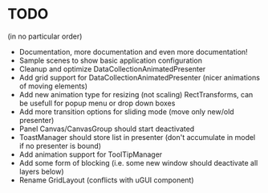 ﻿# TODO

(in no particular order)

* Documentation, more documentation and even more documentation!
* Sample scenes to show basic application configuration
* Cleanup and optimize DataCollectionAnimatedPresenter
* Add grid support for DataCollectionAnimatedPresenter (nicer animations of moving elements)
* Add new animation type for resizing (not scaling) RectTransforms, can be usefull for popup menu or drop down boxes
* Add more transition options for sliding mode (move only new/old presenter)
* Panel Canvas/CanvasGroup should start deactivated
* ToastManager should store list in presenter (don't accumulate in model if no presenter is bound)
* Add animation support for ToolTipManager
* Add some form of blocking (i.e. some new window should deactivate all layers below)
* Rename GridLayout (conflicts with uGUI component)